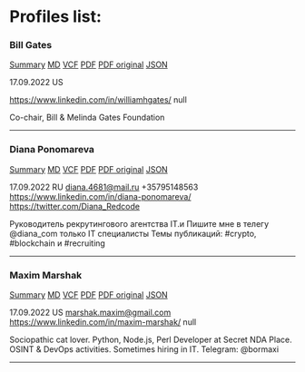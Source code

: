 # Profiles list:



### Bill Gates
[Summary](Bill_Gates/Bill_Gates.summary.md)  [MD](Bill_Gates/Bill_Gates.md)  [VCF](Bill_Gates/Bill_Gates.vcf)  [PDF](Bill_Gates/Bill_Gates.pdf)  [PDF original](Bill_Gates/Bill_Gates.original.pdf)  [JSON](Bill_Gates/Bill_Gates.resume.json)

17.09.2022 US
 
https://www.linkedin.com/in/williamhgates/
null

Co-chair, Bill & Melinda Gates Foundation

----

### Diana Ponomareva
[Summary](Diana_Ponomareva/Diana_Ponomareva.summary.md)  [MD](Diana_Ponomareva/Diana_Ponomareva.md)  [VCF](Diana_Ponomareva/Diana_Ponomareva.vcf)  [PDF](Diana_Ponomareva/Diana_Ponomareva.pdf)  [PDF original](Diana_Ponomareva/Diana_Ponomareva.original.pdf)  [JSON](Diana_Ponomareva/Diana_Ponomareva.resume.json)

17.09.2022 RU
diana.4681@mail.ru +35795148563
https://www.linkedin.com/in/diana-ponomareva/
https://twitter.com/Diana_Redcode

Руководитель рекрутингового агентства IT.и Пишите мне в телегу @diana_com только IT специалисты Темы публикаций: #crypto, #blockchain и #recruiting

----

### Maxim Marshak
[Summary](Maxim_Marshak/Maxim_Marshak.summary.md)  [MD](Maxim_Marshak/Maxim_Marshak.md)  [VCF](Maxim_Marshak/Maxim_Marshak.vcf)  [PDF](Maxim_Marshak/Maxim_Marshak.pdf)  [PDF original](Maxim_Marshak/Maxim_Marshak.original.pdf)  [JSON](Maxim_Marshak/Maxim_Marshak.resume.json)

17.09.2022 US
marshak.maxim@gmail.com 
https://www.linkedin.com/in/maxim-marshak/
null

Sociopathic cat lover. Python, Node.js, Perl Developer at Secret NDA Place. OSINT & DevOps activities. Sometimes hiring in IT. Telegram: @bormaxi

----

